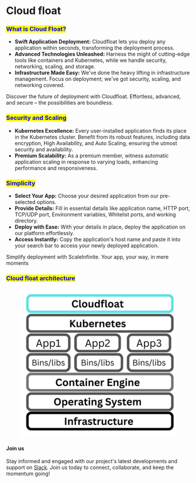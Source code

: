 # Cloud float

### <mark style="color:blue;">What  is Cloud Float?</mark>

* **Swift Application Deployment:** Cloudfloat lets you deploy any application within seconds, transforming the deployment process.
* **Advanced Technologies Unleashed:** Harness the might of cutting-edge tools like containers and Kubernetes, while we handle security, networking, scaling, and storage.
* **Infrastructure Made Easy:** We've done the heavy lifting in infrastructure management. Focus on deployment; we've got security, scaling, and networking covered.

Discover the future of deployment with Cloudfloat. Effortless, advanced, and secure – the possibilities are boundless.

### <mark style="color:blue;">Security and Scaling</mark>

* **Kubernetes Excellence:** Every user-installed application finds its place in the Kubernetes cluster. Benefit from its robust features, including data encryption, High Availability, and Auto Scaling, ensuring the utmost security and availability.
* **Premium Scalability:** As a premium member, witness automatic application scaling in response to varying loads, enhancing performance and responsiveness.

### <mark style="color:blue;">Simplicity</mark>

* **Select Your App:** Choose your desired application from our pre-selected options.
* **Provide Details:** Fill in essential details like application name, HTTP port, TCP/UDP port, Environment variables, Whitelist ports, and working directory.
* **Deploy with Ease:** With your details in place, deploy the application on our platform effortlessly.
* **Access Instantly:** Copy the application's host name and paste it into your search bar to access your newly deployed application.

Simplify deployment with ScaleInfinite. Your app, your way, in mere moments

### <mark style="color:blue;">Cloud float architecture</mark>

<figure><img src="../.gitbook/assets/Screenshot 2023-08-12 150804.png" alt=""><figcaption></figcaption></figure>

#### Join us

Stay informed and engaged with our project's latest developments and support on [Slack](https://app.slack.com/client/T04QS32JX6E/C04QKEWE146). Join us today to connect, collaborate, and keep the momentum going!&#x20;
